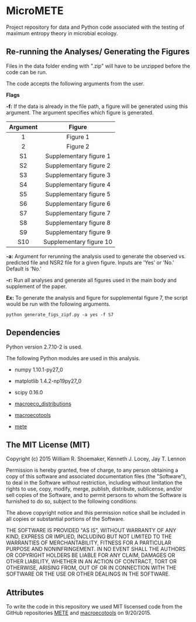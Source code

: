 # MicroMETE
Project repository for data and Python code associated with the testing of maximum entropy theory in microbial ecology. 


## Re-running the Analyses/ Generating the Figures

Files in the data folder ending with ".zip" will have to be unzipped before the code can be run.

The code accepts the following arguments from the user. 

**Flags**

**-f:** If the data is already in the file path, a figure will be generated using this argument. The argument specifies which figure is generated. 

| Argument |          Figure         |
|:--------:|:-----------------------:|
|     1    |         Figure 1        |
|     2    |         Figure 2        |
|    S1    |  Supplementary figure 1 |
|    S2    |  Supplementary figure 2 |
|    S3    |  Supplementary figure 3 |
|    S4    |  Supplementary figure 4 |
|    S5    |  Supplementary figure 5 |
| S6       | Supplementary figure 6  |
| S7       | Supplementary figure 7  |
| S8       | Supplementary figure 8  |
| S9       | Supplementary figure 9  |
| S10      | Supplementary figure 10 |

 
**-a:**  Argument for rerunning the analysis used to generate the observed vs. predicted file and NSR2 file for a given figure. Inputs are 'Yes' or 'No.' Default is 'No.'


**-r:** Run all analyses and generate all figures used in the main body and supplement of the paper.  



**Ex:** To generate the analysis and figure for supplemental figure 7, the script would be run with the following arguments.  

	python generate_figs_zipf.py -a yes -f S7

## Dependencies

Python version 2.7.10-2 is used. 

The following Python modules are used in this analysis.

+ numpy 1.10.1-py27_0

+ matplotlib 1.4.2-np19py27_0

+ scipy 0.16.0

+ [macroeco_distributions](https://github.com/weecology/macroecotools)

+ [macroecotools](https://github.com/weecology/macroecotools)

+ [mete](https://github.com/weecology/METE)

## The MIT License (MIT)

Copyright (c) 2015  William R. Shoemaker, Kenneth J. Locey, Jay T. Lennon

Permission is hereby granted, free of charge, to any person obtaining a copy
of this software and associated documentation files (the "Software"), to deal
in the Software without restriction, including without limitation the rights
to use, copy, modify, merge, publish, distribute, sublicense, and/or sell
copies of the Software, and to permit persons to whom the Software is
furnished to do so, subject to the following conditions:

The above copyright notice and this permission notice shall be included in
all copies or substantial portions of the Software.

THE SOFTWARE IS PROVIDED "AS IS", WITHOUT WARRANTY OF ANY KIND, EXPRESS OR
IMPLIED, INCLUDING BUT NOT LIMITED TO THE WARRANTIES OF MERCHANTABILITY,
FITNESS FOR A PARTICULAR PURPOSE AND NONINFRINGEMENT. IN NO EVENT SHALL THE
AUTHORS OR COPYRIGHT HOLDERS BE LIABLE FOR ANY CLAIM, DAMAGES OR OTHER
LIABILITY, WHETHER IN AN ACTION OF CONTRACT, TORT OR OTHERWISE, ARISING FROM,
OUT OF OR IN CONNECTION WITH THE SOFTWARE OR THE USE OR OTHER DEALINGS IN
THE SOFTWARE.

## Attributes

To write the code in this repository we used MIT liscensed code from the GitHub repositories [METE](https://github.com/weecology/macroecotools) and [macroecotools](https://github.com/weecology/macroecotools) on 9/20/2015. 
